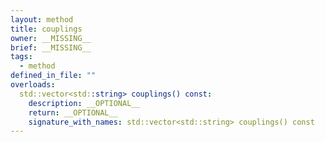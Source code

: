 ```yaml
---
layout: method
title: couplings
owner: __MISSING__
brief: __MISSING__
tags:
  - method
defined_in_file: ""
overloads:
  std::vector<std::string> couplings() const:
    description: __OPTIONAL__
    return: __OPTIONAL__
    signature_with_names: std::vector<std::string> couplings() const
---
```

